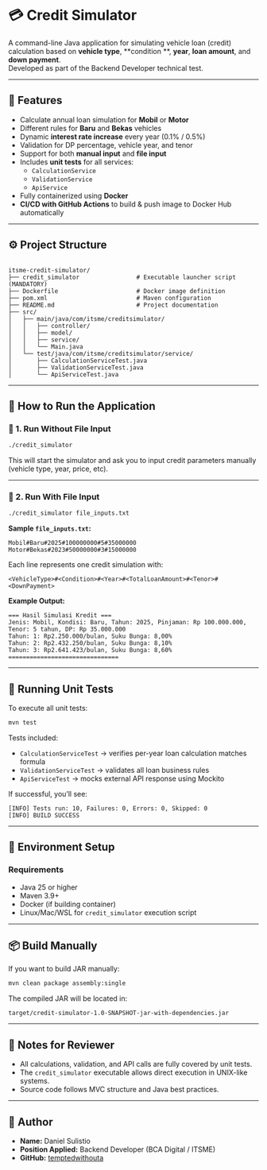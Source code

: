 # 💳 Credit Simulator

A command-line Java application for simulating vehicle loan (credit) calculation based on **vehicle type**, **condition
**, **year**, **loan amount**, and **down payment**.  
Developed as part of the Backend Developer technical test.

---

## 🧠 Features

- Calculate annual loan simulation for **Mobil** or **Motor**
- Different rules for **Baru** and **Bekas** vehicles
- Dynamic **interest rate increase** every year (0.1% / 0.5%)
- Validation for DP percentage, vehicle year, and tenor
- Support for both **manual input** and **file input**
- Includes **unit tests** for all services:
    - `CalculationService`
    - `ValidationService`
    - `ApiService`
- Fully containerized using **Docker**
- **CI/CD with GitHub Actions** to build & push image to Docker Hub automatically

---

## ⚙️ Project Structure

```

itsme-credit-simulator/
├── credit_simulator                # Executable launcher script (MANDATORY)
├── Dockerfile                      # Docker image definition
├── pom.xml                         # Maven configuration
├── README.md                       # Project documentation
├── src/
│   ├── main/java/com/itsme/creditsimulator/
│   │   ├── controller/
│   │   ├── model/
│   │   ├── service/
│   │   └── Main.java
│   └── test/java/com/itsme/creditsimulator/service/
│       ├── CalculationServiceTest.java
│       ├── ValidationServiceTest.java
│       └── ApiServiceTest.java

````

---

## 🚀 How to Run the Application

### 🔹 1. Run Without File Input

```bash
./credit_simulator
````

This will start the simulator and ask you to input credit parameters manually (vehicle type, year, price, etc).

---

### 🔹 2. Run With File Input

```bash
./credit_simulator file_inputs.txt
```

**Sample `file_inputs.txt`:**

```
Mobil#Baru#2025#100000000#5#35000000
Motor#Bekas#2023#50000000#3#15000000
```

Each line represents one credit simulation with:

```
<VehicleType>#<Condition>#<Year>#<TotalLoanAmount>#<Tenor>#<DownPayment>
```

**Example Output:**

```
=== Hasil Simulasi Kredit ===
Jenis: Mobil, Kondisi: Baru, Tahun: 2025, Pinjaman: Rp 100.000.000, Tenor: 5 tahun, DP: Rp 35.000.000
Tahun: 1: Rp2.250.000/bulan, Suku Bunga: 8,00%
Tahun: 2: Rp2.432.250/bulan, Suku Bunga: 8,10%
Tahun: 3: Rp2.641.423/bulan, Suku Bunga: 8,60%
===============================
```

---

## 🧪 Running Unit Tests

To execute all unit tests:

```bash
mvn test
```

Tests included:

* `CalculationServiceTest` → verifies per-year loan calculation matches formula
* `ValidationServiceTest` → validates all loan business rules
* `ApiServiceTest` → mocks external API response using Mockito

If successful, you’ll see:

```
[INFO] Tests run: 10, Failures: 0, Errors: 0, Skipped: 0
[INFO] BUILD SUCCESS
```

---

## 🧰 Environment Setup

### Requirements

* Java 25 or higher
* Maven 3.9+
* Docker (if building container)
* Linux/Mac/WSL for `credit_simulator` execution script

---

## 📦 Build Manually

If you want to build JAR manually:

```bash
mvn clean package assembly:single
```

The compiled JAR will be located in:

```
target/credit-simulator-1.0-SNAPSHOT-jar-with-dependencies.jar
```

---

## 📄 Notes for Reviewer

* All calculations, validation, and API calls are fully covered by unit tests.
* The `credit_simulator` executable allows direct execution in UNIX-like systems.
* Source code follows MVC structure and Java best practices.

---

## 👤 Author

- **Name:** Daniel Sulistio
- **Position Applied:** Backend Developer (BCA Digital / ITSME)
- **GitHub:** [temptedwithouta](https://github.com/temptedwithouta)

